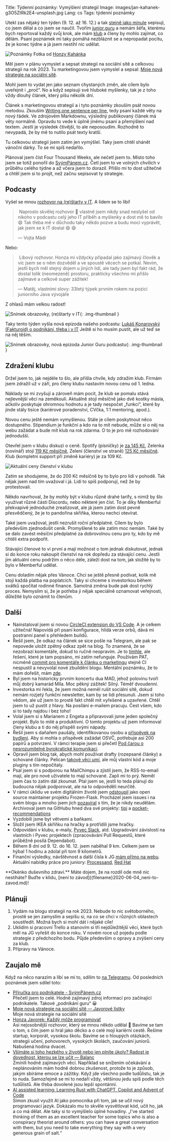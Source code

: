 Title: Týdenní poznámky: Vymýšlení strategií
Image: images/jan-kahanek-g3O5ZtRk2E4-unsplash.jpg
Lang: cs
Tags: týdenní poznámky


Utekl zas nějaký ten týden (9. 12. až 16. 12.) a tak [stejně jako minule]({filename}/2022-12-09_tydenni-poznamky-mentalni-a-digitalni-uklid.md) sepisuji, co jsem dělal a co jsem se naučil.
Tvořím [junior.guru](https://junior.guru/) a nemám šéfa, kterému bych reportoval každý svůj krok, ale mám [klub](https://junior.guru/club/) a členy by mohlo zajímat, co dělám.
Psaní poznámek mi taky pomáhá nezbláznit se a nepropadat pocitu, že je konec týdne a já jsem nestihl nic udělat.

![Poznámky]({static}/images/jan-kahanek-g3O5ZtRk2E4-unsplash.jpg)
Fotka od [Honzy Kahánka](https://unsplash.com/@honza_kahanek)


Měl jsem v plánu vymyslet a sepsat strategii na sociální sítě a celkovou strategii na rok 2023.
Tu marketingovou jsem vymyslel a sepsal: [Moje nová strategie na sociální sítě]({filename}2022-12-15_moje-nova-strategie-na-socialni-site.md).

Mohl jsem to vydat jen jako seznam chystaných změn, ale cílem bylo uveřejnit i „proč“.
No a když sepisuji své hluboké myšlenky, tak je z toho vždy dlouhý článek, který píšu několik dní.

Článek s marketingovou strategií a i tyto poznámky zkouším psát novou metodou.
Zkouším [Writing one sentence per line](https://sive.rs/1s), tedy psaní každé věty na nový řádek.
Ve zdrojovém Markdownu, výsledný publikovaný článek má věty normálně.
Opravdu to vede k úplně jinému psaní a přemýšlení nad textem.
Jestli je výsledek čtivější, to ale neposoudím.
Rozhodně to nevypadá, že by mě to nutilo psát texty kratší.

Tu celkovou strategii jsem zatím jen vymýšlel.
Taky jsem chtěl shánět vánoční dárky.
To se mi spíš nedařilo.

Plánoval jsem číst Four Thousand Weeks, ale nečetl jsem to.
Místo toho jsem se totiž ponořil do [SvýmPánem.cz](https://www.svympanem.cz/).
Četl jsem to ve volných chvílích v průběhu celého týdne a až včera jsem to dorazil.
Přišlo mi to dost užitečné a chtěl jsem si to projít, než začnu sepisovat ty strategie.


## Podcasty

Vyšel se mnou [rozhovor na (re)štarty v IT](https://restarty.dev/epizody/2022/honza-javorek-kazdy-moze-programovat/).
A lidem se to líbí!

> Naprosto skvělej rozhovor 🙂 vlastně jsem nikdy snad neslyšel od nikoho v podcastu celý jeho IT příběh a myšlenky a dost mě to bavilo 😄 Tak třeba mě v důchodu taky někdo pozve a budu moci vyprávět, jak jsem se k IT dostal 😄 😄
>
> — Vojta Mádr

Nebo:

> Libový rozhovor. Honza mi vždycky připadal jako zajímavý člověk a víc jsem se o něm dozvěděl a ve spoustě věcech se potkal. Nevím, jestli bych měl stejný dojem u jiných lidí, ale tady jsem byl fakt rád, že dostal tolik (neomezeně) prostoru, prakticky všechno mi přišlo zajímavé a celkově super zážitek!
>
> — Matěj, vlastními slovy: 33letý týpek prvním rokem na pozici juniorního Java vývojáře

Z ohlasů mám velkou radost!

![Snímek obrazovky, (re)štarty v IT]({static}/images/screenshot-2022-12-16-at-15-52-14-honza-javorek-kazdy-moze-programovat.png){: .img-thumbnail }

Taky tento týden vyšla nová epizoda našeho podcastu: [Lukáš Konarovský (Fakturoid) o podnikání, třeba i v IT](https://junior.guru/podcast/)
Ještě si ho musím pustit, ale už teď se na něj těším.

![Snímek obrazovky, nová epizoda Junior Guru podcastu]({static}/images/screenshot-2022-12-16-at-15-53-11.png){: .img-thumbnail }


## Zdražení klubu

Držel jsem to, jak nejdéle to šlo, ale přišla chvíle, kdy zdražím klub.
Firmám jsem zdražil už v září, pro členy klubu nastavím novou cenu od 1. ledna.

Náklady se mi zvyšují a zároveň mám pocit, že klub se pomalu stává nejlevnější věcí na zeměkouli.
Aktuálně stojí měsíčně jako dvě kostky másla, ačkoliv poskytuje ohromnou hodnotu a je tady nespočet „funkcí“, které by jinde stály tisíce (kariérové poradenství, CVčka, 1:1 mentoring, apod.).

Novou cenu ještě nemám vymyšlenou.
Stále je cílem poskytnout něco dostupného.
Stipendium je funkční a kdo na to mít nebude, může si o něj na webu zažádat a bude mít klub na rok zdarma.
O to je pro mě rozhodování jednodušší.

Otevřel jsem v klubu diskuzi o ceně.
Spotify (písničky) je [za 145 Kč](https://www.spotify.com/cz/premium/), Zelenka (novinář) stojí [119 Kč měsíčně](https://mimo-agendu.ghost.io/), Zelení (členství ve straně) [125 Kč měsíčně](https://pridejtese.zeleni.cz/).
Klub (kompletní support při změně kariéry) je za 109 Kč.

![Aktuální ceny členství v klubu]({static}/images/screenshot-2022-12-16-at-15-55-51.png)

Zatím se shodujeme, že do 200 Kč měsíčně by to bylo pro lidi v pohodě.
Tak nějak jsem nad tím uvažoval i já.
Lidi to spíš podporují, než že by protestovali.

Někdo navrhoval, že by mohly být v klubu různě drahé tarify, s nimiž by šlo využívat různé části Discordu, nebo některé jen číst.
To je díky Memberful překvapivě jednoduché zrealizovat, ale já jsem zatím dost pevně přesvědčený, že je to pandořina skříňka, kterou nechci otevírat.

Také jsem uvažoval, jestli nezrušit roční předplatné.
Cílem by bylo především zjednodušit ceník.
Promyšlené to ale zatím moc nemám.
Také by se dalo zavést měsíční předplatné za dobrovolnou cenu pro ty, kdo by mě chtěli extra podpořit.

Stávající členové to ví první a mají možnost o tom jednak diskutovat, jednak si do konce roku nakoupit členství na rok dopředu za stávající cenu.
Jestli jim aktuální cenu podržím o něco déle, záleží dost na tom, jak složité by to bylo v Memberful udělat.

Cenu doladím nějak přes Vánoce.
Chci se ještě přesně podívat, kolik mě stojí každá platba na poplatcích.
Taky si chceme s investorkou během svátků spočítat rodinné finance.
Samotná změna bude pak dost rychlý proces.
Nemyslím si, že je potřeba ji nějak speciálně oznamovat veřejnosti, důležité bylo oznámit to členům.


## Další

-   Nainstaloval jsem si novou [CircleCI extension do VS Code](https://marketplace.visualstudio.com/items?itemName=circleci.circleci).
    A je celkem užitečná!
    Napovídá při psaní konfigurace, hlídá verze orbů, dává mi postranní panel s přehledem buildů.
-   Řešil jsem, že odkaz na článek se sice pošle na Telegram, ale pak se nepovede uložit zpětný odkaz zpět na blog.
    To znamená, že se nezobrazí komentáře, dokud to ručně neopravím.
    Je to [tímhle](https://github.com/EndBug/add-and-commit#the-commit-from-the-action-is-not-triggering-ci), ale řešení, které je tam popsáno, mi zatím nefunguje.
    Používám PAT, nicméně [commit pro komentáře k článku o marketingu](https://github.com/honzajavorek/honzajavorek.cz/commit/742f969f9a34d8838a0e82d2ab8e48bcd9eb5c12) stejně CI nespustil a nevyvolal nové zbuildění blogu.
    Mentální poznámku, že to mám dořešit, mám [zde](https://github.com/honzajavorek/honzajavorek.cz/issues/219).
-   Byl jsem na historicky prvním koncertu dua MAD, jehož polovinu tvoří můj dobrý kamarád Míla.
    Moc pěkný zážitek!
    Silný.
    Téměř dvoudenní.
-   Investorka mi řekla, že jsem možná neměl rušit sociální sítě, dokud nemám rozjetý funkční newsletter, kam by se lidi přesunuli.
    Jsem si toho vědom, ale už jsem to prostě fakt chtěl mít vyřešené a uzavřené.
    Chtěl jsem to už pustit z hlavy.
    Na posílání e-mailem pracuju.
    Čest všem, kdo si to tady najdou i bez toho!
-   Volal jsem si s Marianem z Engeta a připravovali jsme jeden společný projekt.
    Bylo to milé a produktivní.
    O tomto projektu už jsem informoval členy klubu a ti do něj přispěli svými nápady.
-   Řešil jsem s daňařem paušály, identifikovanou osobu a [příspěvek na bydlení](https://www.mpsv.cz/-/prispevek-na-bydleni).
    Aby si mohla o příspěvek zažádat OSVČ, potřebuje asi 200 papírů a potvrzení.
    V rámci terapie jsem si přečetl [Pod čarou o nesrozumitelné byrokratické komunikaci](https://seznam-zpravy.u.mailkit.eu/mc/VVCVVPEP/ABODXQDXAGSNVGLJUP/CVLCWVLULEP).
-   Opravil jsem blog tak, abych mohl používat drafty (rozepsané články) a schované články.
    Pelican [takové věci umí](https://docs.getpelican.com/en/latest/content.html#publishing-drafts), ale můj vlastní kód a moje pluginy s tím nepočítaly.
-   Psal jsem si s podporou na MailChimpu a zjistil jsem, že RSS-to-email mají, ale pro nové uživatele to mají schované.
    Zapli mi to prý.
    Neměl jsem čas to zatím dál zkoumat.
    Ptal jsem se, jestli to teda plánují do budoucna nějak podporovat, ale na to odpověděli neurčitě.
-   V rámci úklidu ve svém digitálním životě jsem [odstoupil](https://github.com/Frozen-Flask/Frozen-Flask/pull/128) jako open source maintainer projektu Frozen-Flask.
    Procházel jsem issues i na svém blogu a mnoho jsem jich [pozavíral](https://github.com/honzajavorek/honzajavorek.cz/issues/8#issuecomment-1344789047) s tím, že je nikdy neudělám.
    Archivoval jsem na GitHubu hned dva své projekty: [tipi](https://github.com/honzajavorek/tipi) a [pocket-recommendations](https://github.com/honzajavorek/pocket-recommendations)
-   Vyzdobili jsme byt větvemi a baňkami.
-   Složil jsem IKEA skříňku na hračky a protřídili jsme hračky.
-   Odpovídání v klubu, e-maily, [Pyvec Slack](https://docs.pyvec.org/operations/support.html#sit-kontaktu), atd.
    Upgradování závislostí na vlastních i Pyvec projektech (zpracovávání Pull Requestů, které průběžně posílá Dependabot).
-   Během 8 dní od 9. 12. do 16. 12. jsem naběhal 9 km. Celkem jsem se hýbal 1 hodinu a zdolal při tom 9 kilometrů.
-   Finanční výsledky, návštěvnost a další čísla k JG [mám přímo na webu](https://junior.guru/open/).
    Aktuální nabídky práce pro juniory: [Processand](https://junior.guru/jobs/dbbb7bf406b3c33aeba36cae817919d44bfb368a08fb1b4899dba130/), [Red Hat](https://junior.guru/jobs/34fa3ec07892dd3ff64458e2ccbf12578e00860483427e9e7c4847bc/)


<div class="alert alert-warning" role="alert" markdown="1">
**Okénko duševního zdraví.**
Máte dojem, že na rozdíl ode mně nic nestíháte?
Buďte v klidu, [není to závod]({filename}2020-06-04_neni-to-zavod.md)!
</div>


## Plánuji

1.  Vydám na blogu strategii na rok 2023.
    Nebude to nic světoborného, prostě se jen zamyslím a sepíšu si, na co se chci v různých oblastech soustředit.
    Možná bych si mohl dát i nějaké cíle!
2.  Uklidím si pracovní Trello a stanovím si tři nejdůležitější věci, které bych měl na JG vyřešit do konce roku.
    V novém roce už pojedu podle strategie z předchozího bodu.
    Půjde především o opravy a zvýšení ceny za klub.
3.  Přípravy na Vánoce.


## Zaujalo mě

Když na něco narazím a líbí se mi to, sdílím to [na Telegramu](https://t.me/honzajavorekcz).
Od posledních poznámek jsem sdílel toto:

- [Příručka pro podnikatele - SvýmPánem.cz](https://www.svympanem.cz/)<br>Přečetl jsem to celé. Hodně zajímavý zdroj informací pro začínající podnikatele. Takové „podnikání guru“ 😀
- [Moje nová strategie na sociální sítě — Javorové lístky](https://honzajavorek.cz/blog/moje-nova-strategie-na-socialni-site/)<br>Moje nová strategie na sociální sítě
- [Honza Javorek: Každý môže programovať](https://restarty.dev/epizody/2022/honza-javorek-kazdy-moze-programovat/)<br>Asi nejosobnější rozhovor, který se mnou někdo udělal 🙂 Bavíme se tam o tom, s čím jsem si hrál jako děcko a o celé mojí kariérní cestě. Řešíme startup, korporát, vysokou školu. Bavíme se o hloupých otázkách, strategii učení, pohovorech, vysokých školách, zaučování juniorů. Nabušená hodina dvacet.
- [Všímáte si toho hezkého v životě nebo jen plníte úkoly? Radost je dovednost, kterou se lze učit — Balanc](https://www.mujrozhlas.cz/rapi/view/episode/be370e0c-762a-375e-9fa5-a78987c3907b)<br>Zmínili hodně zajímavých věcí. Například se snížením očekávání a neplánováním mám hodně dobrou zkušenost, protože to je způsob, jakým sbíráme emoce a zážitky. Když jde všechno podle tudůlistu, tak je to nuda. Samozřejmě se mi to nedaří vždy, většinou jedu spíš podle těch tudůlistů. Ale třeba dovolené jsou lepší spontánní.
- [AI assisted learning: Learning Rust with ChatGPT, Copilot and Advent of Code](https://simonwillison.net/2022/Dec/5/rust-chatgpt-copilot/?utm_source=hackernewsletter&utm_medium=email&utm_term=code)<br>Simon zkusil využít AI jako pomocníka při tom, jak se učil nový programovací jazyk. Dokázalo mu to skvěle vysvětlovat kód, učit ho, jak a co má dělat. Ale taky si to vymýšlelo úplné hovadiny. „I've started thinking of them as an excellent teacher for some topics who is also a conspiracy theorist around others: you can have a great conversation with them, but you need to take everything they say with a very generous grain of salt.“
